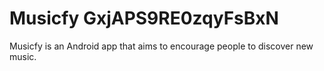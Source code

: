 # Musicfy GxjAPS9RE0zqyFsBxN

Musicfy is an Android app that aims to encourage people to discover new music.
